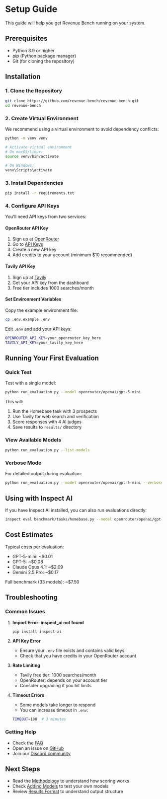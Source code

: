 # Setup Guide

This guide will help you get Revenue Bench running on your system.

## Prerequisites

- Python 3.9 or higher
- pip (Python package manager)
- Git (for cloning the repository)

## Installation

### 1. Clone the Repository

```bash
git clone https://github.com/revenue-bench/revenue-bench.git
cd revenue-bench
```

### 2. Create Virtual Environment

We recommend using a virtual environment to avoid dependency conflicts:

```bash
python -m venv venv

# Activate virtual environment
# On macOS/Linux:
source venv/bin/activate

# On Windows:
venv\Scripts\activate
```

### 3. Install Dependencies

```bash
pip install -r requirements.txt
```

### 4. Configure API Keys

You'll need API keys from two services:

#### OpenRouter API Key
1. Sign up at [OpenRouter](https://openrouter.ai)
2. Go to [API Keys](https://openrouter.ai/keys)
3. Create a new API key
4. Add credits to your account (minimum $10 recommended)

#### Tavily API Key
1. Sign up at [Tavily](https://tavily.com)
2. Get your API key from the dashboard
3. Free tier includes 1000 searches/month

#### Set Environment Variables

Copy the example environment file:

```bash
cp .env.example .env
```

Edit `.env` and add your API keys:

```bash
OPENROUTER_API_KEY=your_openrouter_key_here
TAVILY_API_KEY=your_tavily_key_here
```

## Running Your First Evaluation

### Quick Test

Test with a single model:

```bash
python run_evaluation.py --model openrouter/openai/gpt-5-mini
```

This will:
1. Run the Homebase task with 3 prospects
2. Use Tavily for web search and verification
3. Score responses with 4 AI judges
4. Save results to `results/` directory

### View Available Models

```bash
python run_evaluation.py --list-models
```

### Verbose Mode

For detailed output during evaluation:

```bash
python run_evaluation.py --model openrouter/openai/gpt-5-mini --verbose
```

## Using with Inspect AI

If you have Inspect AI installed, you can also run evaluations directly:

```bash
inspect eval benchmark/tasks/homebase.py --model openrouter/openai/gpt-5-mini
```

## Cost Estimates

Typical costs per evaluation:
- GPT-5-mini: ~$0.01
- GPT-5: ~$0.08
- Claude Opus 4.1: ~$2.09
- Gemini 2.5 Pro: ~$0.17

Full benchmark (33 models): ~$7.50

## Troubleshooting

### Common Issues

1. **Import Error: inspect_ai not found**
   ```bash
   pip install inspect-ai
   ```

2. **API Key Error**
   - Ensure your `.env` file exists and contains valid keys
   - Check that you have credits in your OpenRouter account

3. **Rate Limiting**
   - Tavily free tier: 1000 searches/month
   - OpenRouter: depends on your account tier
   - Consider upgrading if you hit limits

4. **Timeout Errors**
   - Some models take longer to respond
   - You can increase timeout in `.env`:
   ```bash
   TIMEOUT=180  # 3 minutes
   ```

### Getting Help

- Check the [FAQ](FAQ.md)
- Open an issue on [GitHub](https://github.com/revenue-bench/revenue-bench/issues)
- Join our [Discord community](https://discord.gg/revenue-bench)

## Next Steps

- Read the [Methodology](METHODOLOGY.md) to understand how scoring works
- Check [Adding Models](ADDING_MODELS.md) to test your own models
- Review [Results Format](RESULTS_FORMAT.md) to understand output structure